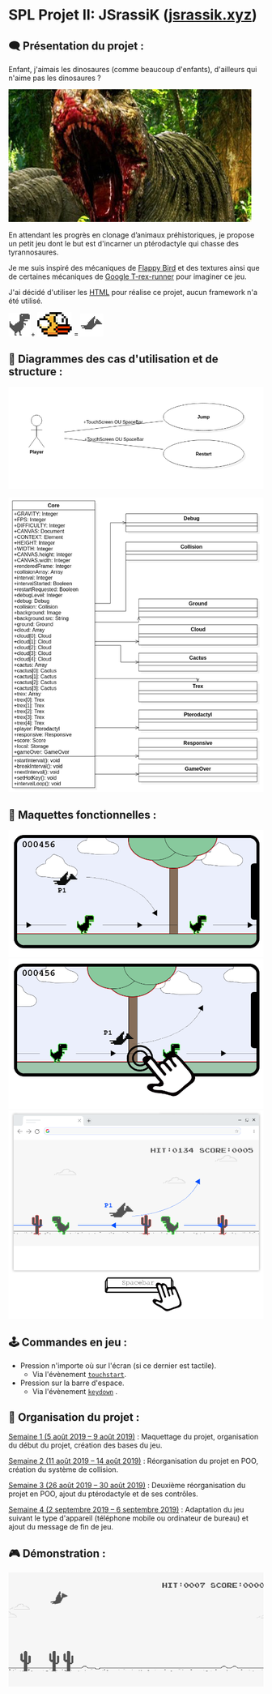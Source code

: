 # SPL Projet II: JSrassiK ([jsrassik.xyz](http://jsrassik.xyz))

## 🗨️ Présentation du projet :

Enfant, j'aimais les dinosaures (comme beaucoup d'enfants), d'ailleurs qui n'aime pas les dinosaures ?

![](./conception/readme/kindtrex.jpg)

En attendant les progrès en clonage d’animaux préhistoriques, je propose un petit jeu dont le but est d'incarner un ptérodactyle qui chasse des tyrannosaures.

Je me suis inspiré des mécaniques de [Flappy Bird](https://flappybird.io/) et des textures ainsi que de certaines mécaniques de [Google T-rex-runner](chrome://dino/) pour imaginer ce jeu.

J'ai décidé d'utiliser les [<canvas> HTML](https://developer.mozilla.org/fr/docs/Web/HTML/Element/canvas) pour réalise ce projet, aucun framework n'a été utilisé.

  ![](./conception/mockup/trex.png)+ ![](./conception/mockup/flapybird.png) = ![](./conception/mockup/pterodactyl.gif)  

## 📃 Diagrammes des cas d'utilisation et de structure :

![](./conception/uml/usecase.png)

![](./conception/uml/structure.png)

## 📐 Maquettes fonctionnelles :

![](./conception/mockup/mobile1.png)
![](./conception/mockup/mobile2.png)
![](./conception/mockup/desktop1.png)

## 🕹️ Commandes en jeu :

* Pression n'importe où sur l'écran (si ce dernier est tactile).
  * Via l'évènement [`touchstart`](https://developer.mozilla.org/fr/docs/Web/Guide/DOM/Events/Touch_events).
* Pression sur la barre d'espace.
  * Via l'évènement [`keydown`](https://developer.mozilla.org/fr/docs/Web/API/KeyboardEvent) .

## 🚧 Organisation du projet :

[Semaine 1 (5 août 2019 – 9 août 2019)](https://gitlab.com/Florian-A/JSrassiK/-/milestones/1) : Maquettage du projet, organisation du début du projet, création des bases du jeu.

[Semaine 2 (11 août 2019 – 14 août 2019)](https://gitlab.com/Florian-A/JSrassiK/-/milestones/2) : Réorganisation du projet en POO, création du système de collision.

[Semaine 3 (26 août 2019 – 30 août 2019)](https://gitlab.com/Florian-A/JSrassiK/-/milestones/3) : Deuxième réorganisation du projet en POO, ajout du ptérodactyle et de ses contrôles.

[Semaine 4 (2 septembre 2019 – 6 septembre 2019)](https://gitlab.com/Florian-A/JSrassiK/-/milestones/4) : Adaptation du jeu suivant le type d'appareil (téléphone mobile ou ordinateur de bureau) et ajout du message de fin de jeu.

## 🎮 Démonstration :

![](./conception/readme/demo.gif)